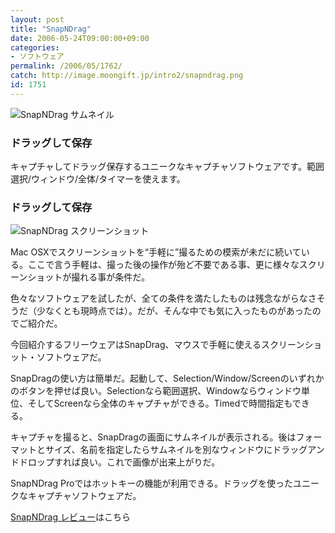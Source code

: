 ```yaml
---
layout: post
title: "SnapNDrag"
date: 2006-05-24T09:00:00+09:00
categories:
- ソフトウェア
permalink: /2006/05/1762/
catch: http://image.moongift.jp/intro2/snapndrag.png
id: 1751
---
```

 ![SnapNDrag サムネイル](http://image.moongift.jp/intro2/snapndrag.t.png "SnapNDrag サムネイル")
  

### ドラッグして保存
  
キャプチャしてドラッグ保存するユニークなキャプチャソフトウェアです。範囲選択/ウィンドウ/全体/タイマーを使えます。  
<!--more-->  

### ドラッグして保存
  

![SnapNDrag スクリーンショット](http://image.moongift.jp/intro2/snapndrag.png "SnapNDrag スクリーンショット")

  

Mac OSXでスクリーンショットを“手軽に”撮るための模索が未だに続いている。ここで言う手軽は、撮った後の操作が殆ど不要である事、更に様々なスクリーンショットが撮れる事が条件だ。

  

色々なソフトウェアを試したが、全ての条件を満たしたものは残念ながらなさそうだ（少なくとも現時点では）。だが、そんな中でも気に入ったものがあったのでご紹介だ。

  

今回紹介するフリーウェアはSnapDrag、マウスで手軽に使えるスクリーンショット・ソフトウェアだ。

  

SnapDragの使い方は簡単だ。起動して、Selection/Window/Screenのいずれかのボタンを押せば良い。Selectionなら範囲選択、Windowならウィンドウ単位、そしてScreenなら全体のキャプチャができる。Timedで時間指定もできる。

  

キャプチャを撮ると、SnapDragの画面にサムネイルが表示される。後はフォーマットとサイズ、名前を指定したらサムネイルを別なウィンドウにドラッグアンドドロップすれば良い。これで画像が出来上がりだ。

  

SnapNDrag Proではホットキーの機能が利用できる。ドラッグを使ったユニークなキャプチャソフトウェアだ。

  

[SnapNDrag レビュー](http://fw.moongift.jp/review/i-1763.html)はこちら

